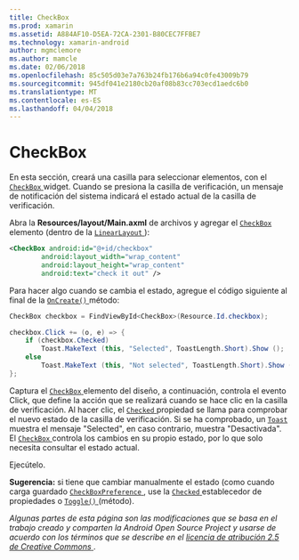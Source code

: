 ```yaml
---
title: CheckBox
ms.prod: xamarin
ms.assetid: A884AF10-D5EA-72CA-2301-B80CEC7FFBE7
ms.technology: xamarin-android
author: mgmclemore
ms.author: mamcle
ms.date: 02/06/2018
ms.openlocfilehash: 85c505d03e7a763b24fb176b6a94c0fe43009b79
ms.sourcegitcommit: 945df041e2180cb20af08b83cc703ecd1aedc6b0
ms.translationtype: MT
ms.contentlocale: es-ES
ms.lasthandoff: 04/04/2018
---
```

# <a name="checkbox"></a>CheckBox

En esta sección, creará una casilla para seleccionar elementos, con el [ `CheckBox` ](https://developer.xamarin.com/api/type/Android.Widget.CheckBox) widget. Cuando se presiona la casilla de verificación, un mensaje de notificación del sistema indicará el estado actual de la casilla de verificación.

Abra la **Resources/layout/Main.axml** de archivos y agregar el [ `CheckBox` ](https://developer.xamarin.com/api/type/Android.Widget.CheckBox/) elemento (dentro de la [ `LinearLayout` ](https://developer.xamarin.com/api/type/Android.Widget.LinearLayout)):

```xml
<CheckBox android:id="@+id/checkbox"
        android:layout_width="wrap_content"
        android:layout_height="wrap_content"
        android:text="check it out" />
```

Para hacer algo cuando se cambia el estado, agregue el código siguiente al final de la [ `OnCreate()` ](https://developer.xamarin.com/api/member/Android.App.Activity.OnCreate/p/Android.OS.Bundle/Android.OS.PersistableBundle) método:

```csharp
CheckBox checkbox = FindViewById<CheckBox>(Resource.Id.checkbox);

checkbox.Click += (o, e) => {
    if (checkbox.Checked)
        Toast.MakeText (this, "Selected", ToastLength.Short).Show ();
    else
        Toast.MakeText (this, "Not selected", ToastLength.Short).Show ();
};
```

Captura el [ `CheckBox` ](https://developer.xamarin.com/api/type/Android.Widget.CheckBox/) elemento del diseño, a continuación, controla el evento Click, que define la acción que se realizará cuando se hace clic en la casilla de verificación. Al hacer clic, el [ `Checked` ](https://developer.xamarin.com/api/property/Android.Widget.CompoundButton.Checked/) propiedad se llama para comprobar el nuevo estado de la casilla de verificación. Si se ha comprobado, un [ `Toast` ](https://developer.xamarin.com/api/type/Android.Widget.Toast/) muestra el mensaje "Selected", en caso contrario, muestra "Desactivada". El [ `CheckBox` ](https://developer.xamarin.com/api/type/Android.Widget.CheckBox/) controla los cambios en su propio estado, por lo que solo necesita consultar el estado actual.

Ejecútelo.

**Sugerencia:** si tiene que cambiar manualmente el estado (como cuando carga guardado [ `CheckBoxPreference` ](https://developer.xamarin.com/api/type/Android.Preferences.CheckBoxPreference), use la [ `Checked` ](https://developer.xamarin.com/api/property/Android.Widget.CompoundButton.Checked) establecedor de propiedades o [ `Toggle()` ](https://developer.xamarin.com/api/member/Android.Widget.CompoundButton.Toggle) (método).

*Algunas partes de esta página son las modificaciones que se basa en el trabajo creado y comparten la Android Open Source Project y usarse de acuerdo con los términos que se describe en el*
[*licencia de atribución 2.5 de Creative Commons* ](http://creativecommons.org/licenses/by/2.5/).
